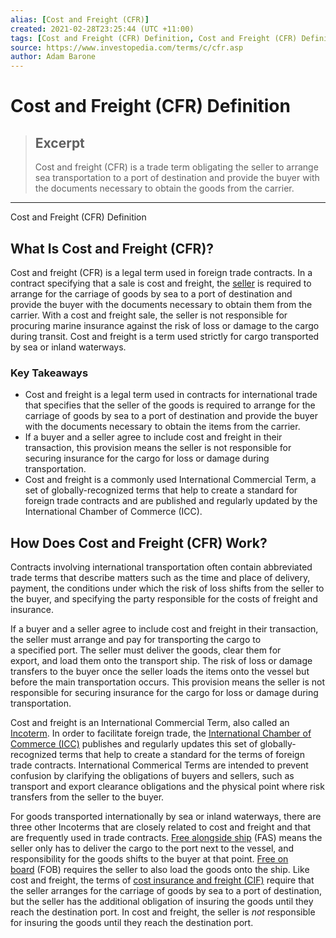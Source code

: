 ```yaml
---
alias: [Cost and Freight (CFR)]
created: 2021-02-28T23:25:44 (UTC +11:00)
tags: [Cost and Freight (CFR) Definition, Cost and Freight (CFR) Definition]
source: https://www.investopedia.com/terms/c/cfr.asp
author: Adam Barone
---
```


# Cost and Freight (CFR) Definition

> ## Excerpt
> Cost and freight (CFR) is a trade term obligating the seller to arrange sea transportation to a port of destination and provide the buyer with the documents necessary to obtain the goods from the carrier.

---

Cost and Freight (CFR) Definition
## What Is Cost and Freight (CFR)?

Cost and freight (CFR) is a legal term used in foreign trade contracts. In a contract specifying that a sale is cost and freight, the [seller](https://www.investopedia.com/terms/s/seller.asp) is required to arrange for the carriage of goods by sea to a port of destination and provide the buyer with the documents necessary to obtain them from the carrier. With a cost and freight sale, the seller is not responsible for procuring marine insurance against the risk of loss or damage to the cargo during transit. Cost and freight is a term used strictly for cargo transported by sea or inland waterways.

### Key Takeaways

-   Cost and freight is a legal term used in contracts for international trade that specifies that the seller of the goods is required to arrange for the carriage of goods by sea to a port of destination and provide the buyer with the documents necessary to obtain the items from the carrier.
-   If a buyer and a seller agree to include cost and freight in their transaction, this provision means the seller is not responsible for securing insurance for the cargo for loss or damage during transportation.
-   Cost and freight is a commonly used International Commercial Term, a set of globally-recognized terms that help to create a standard for foreign trade contracts and are published and regularly updated by the International Chamber of Commerce (ICC).

## How Does Cost and Freight (CFR) Work?

Contracts involving international transportation often contain abbreviated trade terms that describe matters such as the time and place of delivery, payment, the conditions under which the risk of loss shifts from the seller to the buyer, and specifying the party responsible for the costs of freight and insurance.

If a buyer and a seller agree to include cost and freight in their transaction, the seller must arrange and pay for transporting the cargo to a specified port. The seller must deliver the goods, clear them for export, and load them onto the transport ship. The risk of loss or damage transfers to the buyer once the seller loads the items onto the vessel but before the main transportation occurs. This provision means the seller is not responsible for securing insurance for the cargo for loss or damage during transportation.

Cost and freight is an International Commercial Term, also called an [Incoterm](https://www.investopedia.com/terms/i/incoterms.asp). In order to facilitate foreign trade, the [International Chamber of Commerce (ICC)](https://www.investopedia.com/terms/i/international-chamber-of-commerce-icc.asp) publishes and regularly updates this set of globally-recognized terms that help to create a standard for the terms of foreign trade contracts. International Commerical Terms are intended to prevent confusion by clarifying the obligations of buyers and sellers, such as transport and export clearance obligations and the physical point where risk transfers from the seller to the buyer.

For goods transported internationally by sea or inland waterways, there are three other Incoterms that are closely related to cost and freight and that are frequently used in trade contracts. [Free alongside ship](https://www.investopedia.com/terms/f/fas.asp) (FAS) means the seller only has to deliver the cargo to the port next to the vessel, and responsibility for the goods shifts to the buyer at that point. [Free on board](https://www.investopedia.com/terms/f/fob.asp) (FOB) requires the seller to also load the goods onto the ship. Like cost and freight, the terms of [cost insurance and freight (CIF)](https://www.investopedia.com/ask/answers/072815/what-difference-between-cost-and-freight-cfr-and-cost-insurance-and-freight-cif.asp) require that the seller arranges for the carriage of goods by sea to a port of destination, but the seller has the additional obligation of insuring the goods until they reach the destination port. In cost and freight, the seller is _not_ responsible for insuring the goods until they reach the destination port.
